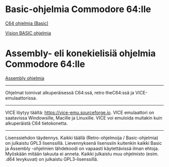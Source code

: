 # Basic-ohjelmia Commodore 64:lle

[C64 ohjelmia (Basic)](C64%20Basic%20V2/README.md)

[Vision BASIC ohjelmia](Vision%20BASIC/README.md)

# Assembly- eli konekielisiä ohjelmia Commodore 64:lle

[Assembly ohjelmia](Assembly/README.md)


- - -

Ohjelmat toimivat alkuperäisessä C64:ssä, retro theC64:ssä ja VICE-emulaattorissa.

- - -

VICE löytyy täältä: 
https://vice-emu.sourceforge.io.
VICE emulaattori on saatavissa Windowsille, Macille ja Linuxille. VICE voi emuloida muitakin kuin alkuperäistä C64 tietokonetta.

- - -

Lisenssiehdon täydennys. Kaikki täällä (Retro-ohjelmoija / Basic-ohjelmia) on julkaistu GPL3 lisenssillä. Lievennyksenä lisenssiin kuitenkin kaikki Basic ja Assembly -ohjelmien lähdekoodi on vapaasti käytettävissä ilman ehtoja. Myöskään mitään takuuta ei anneta. Kaikki julkaistu muu ohjelmisto (esim. .d64 levykuvat) on julkaistu GPL3-lisenssillä.

